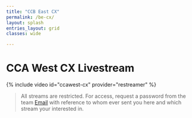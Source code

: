 ```yaml
---
title: "CCB East CX"
permalink: /be-cx/
layout: splash
entries_layout: grid
classes: wide

---
```


# CCA West CX Livestream

{% include video id="ccawest-cx" provider="restreamer" %}

> All streams are restricted. For access, request a password from the team [Email](mailto:james@site-walk.org) with reference to whom ever sent you here and which stream your interested in.
